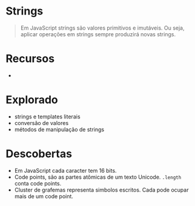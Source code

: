 # Strings
> Em JavaScript strings são valores primitivos e imutáveis. Ou seja, aplicar operações em strings sempre produzirá novas strings.

# Recursos
* []()

# Explorado
* strings e templates literais
* conversão de valores
* métodos de manipulação de strings


# Descobertas
* Em JavaScript cada caracter tem 16 bits.
* Code points, são as partes atômicas de um texto Unicode. `.length` conta code points.
* Cluster de grafemas representa simbolos escritos. Cada pode ocupar mais de um code point.

